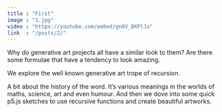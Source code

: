 ```yaml
---
title : "First"
image : "1.jpg"
video : "https://youtube.com/embed/gn6V_BXPlJo"
link  : "/posts/2/"
---
```


Why do generative art projects all have a similar look to them? Are there some formulae that have a tendency to look amazing. 

We explore the well known generative art trope of recursion. 

A bit about the history of the word. It’s various meanings in the worlds of maths, science, art and even humour. And then we dove into some quick p5.js sketches to use recursive functions and create beautiful artworks.  


